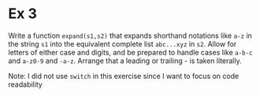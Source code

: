 # Ex 3

Write a function `expand(s1,s2)` that expands shorthand notations like `a-z` in
the string `s1` into the equivalent complete list `abc...xyz` in `s2`. Allow for letters of either case
and digits, and be prepared to handle cases like `a-b-c` and `a-z0-9` and `-a-z`. Arrange that a
leading or trailing - is taken literally.

Note: I did not use `switch` in this exercise since I want to focus on code readability 